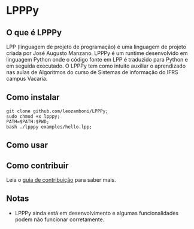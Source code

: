 # LPPPy
## O que é LPPPy

LPP (linguagem de projeto de programação) é uma linguagem de projeto criada por José Augusto Manzano. LPPPy é um runtime desenvolvido em linguagem Python onde o código fonte em LPP é traduzido para Python e em seguida executado. O LPPPy tem como intuito auxiliar o aprendizado nas aulas de Algoritmos do curso de Sistemas de informação do IFRS campus Vacaria.  

## Como instalar

```
git clone github.com/leozamboni/LPPPy;
sudo chmod +x lpppy;
PATH=$PATH:$PWD;
bash ./lpppy examples/hello.lpp;
```

## Como usar

## Como contribuir 

Leia o [guia de contribuição](https://github.com/leozamboni/LPPPy/blob/main/CONTRIBUTING.md) para saber mais.

## Notas

  - LPPPy ainda está em desenvolvimento e algumas funcionalidades podem não funcionar corretamente.